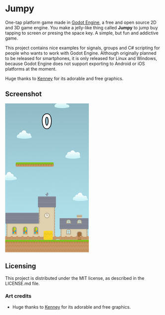 
# Jumpy
One-tap platform game made in [Godot Engine](https://github.com/godotengine), a free and open source 2D and 3D game engine. You make a jelly-like thing called **Jumpy** to jump buy tapping to screen or presing the space key. A simple, but fun and addictive game.

This project contains nice examples for signals, groups and C# scripting for people who wants to work with Godot Engine. Although originally planned to be released for smartphones, it is only released for Linux and Windows, because Godot Engine does not support exporting to Android or iOS platforms at the moment.

Huge thanks to [Kenney](https://kenney.nl/) for its adorable and free graphics.

## Screenshot
<img src="screenshot.png" width="270" height="480">

## Licensing
This project is distributed under the MIT license, as described in the LICENSE.md file.

### Art credits
* Huge thanks to [Kenney](https://kenney.nl/) for its adorable and free graphics.
